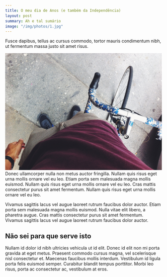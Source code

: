 ```yaml
---
title: O meu dia de Anos (e também da Independência)
layout: post
summary: Ah e tal sumário
image: "/img/photos/1.jpg"
---
```


Fusce dapibus, tellus ac cursus commodo, tortor mauris condimentum nibh, ut fermentum massa justo sit amet risus. 
<!--more-->
![](img/photos/1.jpg?raw=true)
Donec ullamcorper nulla non metus auctor fringilla. Nullam quis risus eget urna mollis ornare vel eu leo. Etiam porta sem malesuada magna mollis euismod. Nullam quis risus eget urna mollis ornare vel eu leo. Cras mattis consectetur purus sit amet fermentum. Nullam quis risus eget urna mollis ornare vel eu leo.

Vivamus sagittis lacus vel augue laoreet rutrum faucibus dolor auctor. Etiam porta sem malesuada magna mollis euismod. Nulla vitae elit libero, a pharetra augue. Cras mattis consectetur purus sit amet fermentum. Vivamus sagittis lacus vel augue laoreet rutrum faucibus dolor auctor.

## Não sei para que serve isto

Nullam id dolor id nibh ultricies vehicula ut id elit. Donec id elit non mi porta gravida at eget metus. Praesent commodo cursus magna, vel scelerisque nisl consectetur et. Maecenas faucibus mollis interdum. Vestibulum id ligula porta felis euismod semper. Curabitur blandit tempus porttitor. Morbi leo risus, porta ac consectetur ac, vestibulum at eros.